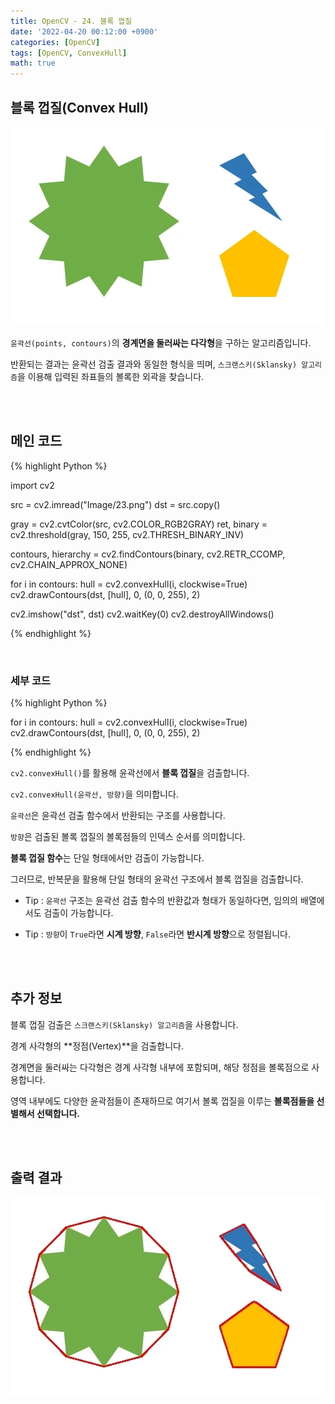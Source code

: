 ```yaml
---
title: OpenCV - 24. 블록 껍질
date: '2022-04-20 00:12:00 +0900'
categories: [OpenCV]
tags: [OpenCV, ConvexHull]
math: true
---
```


## 블록 껍질(Convex Hull)

![1](/assets/post/OpenCV/post-24/1.jpg)

`윤곽선(points, contours)`의 **경계면을 둘러싸는 다각형**을 구하는 알고리즘입니다.

반환되는 결과는 윤곽선 검출 결과와 동일한 형식을 띄며, `스크랜스키(Sklansky) 알고리즘`을 이용해 입력된 좌표들의 볼록한 외곽을 찾습니다.

<br>
<br>

## 메인 코드

{% highlight Python %}

import cv2

src = cv2.imread("Image/23.png")
dst = src.copy()

gray = cv2.cvtColor(src, cv2.COLOR_RGB2GRAY)
ret, binary = cv2.threshold(gray, 150, 255, cv2.THRESH_BINARY_INV)

contours, hierarchy = cv2.findContours(binary, cv2.RETR_CCOMP, cv2.CHAIN_APPROX_NONE)

for i in contours:
    hull = cv2.convexHull(i, clockwise=True)
    cv2.drawContours(dst, [hull], 0, (0, 0, 255), 2)

cv2.imshow("dst", dst)
cv2.waitKey(0)
cv2.destroyAllWindows()

{% endhighlight %}

<br>

### 세부 코드

{% highlight Python %}

for i in contours:
    hull = cv2.convexHull(i, clockwise=True)
    cv2.drawContours(dst, [hull], 0, (0, 0, 255), 2)

{% endhighlight %}

`cv2.convexHull()`를 활용해 윤곽선에서 **블록 껍질**을 검출합니다.

`cv2.convexHull(윤곽선, 방향)`을 의미합니다.

`윤곽선`은 윤곽선 검출 함수에서 반환되는 구조를 사용합니다.

`방향`은 검출된 볼록 껍질의 볼록점들의 인덱스 순서를 의미합니다.

**블록 껍질 함수**는 단일 형태에서만 검출이 가능합니다.

그러므로, 반복문을 활용해 단일 형태의 윤곽선 구조에서 블록 껍질을 검출합니다.

- Tip : `윤곽선` 구조는 윤곽선 검출 함수의 반환값과 형태가 동일하다면, 임의의 배열에서도 검출이 가능합니다.

- Tip : `방향`이 `True`라면 **시계 방향**, `False`라면 **반시계 방향**으로 정렬됩니다.

<br>
<br>

## 추가 정보

블록 껍질 검출은 `스크랜스키(Sklansky) 알고리즘`을 사용합니다.

경계 사각형의 **정점(Vertex)**을 검출합니다.

경계면을 둘러싸는 다각형은 경계 사각형 내부에 포함되며, 해당 정점을 볼록점으로 사용합니다.

영역 내부에도 다양한 윤곽점들이 존재하므로 여기서 볼록 껍질을 이루는 **볼록점들을 선별해서 선택합니다.**

<br>
<br>

## 출력 결과

![2](/assets/post/OpenCV/post-24/2.jpg)
